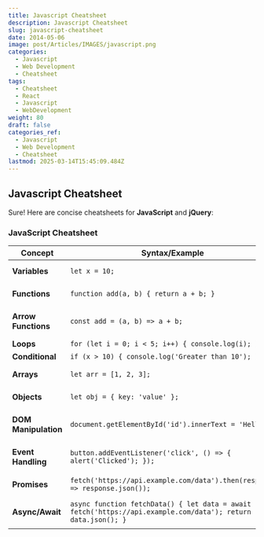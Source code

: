 ```yaml
---
title: Javascript Cheatsheet
description: Javascript Cheatsheet
slug: javascript-cheatsheet
date: 2014-05-06
image: post/Articles/IMAGES/javascript.png
categories:
  - Javascript
  - Web Development
  - Cheatsheet
tags:
  - Cheatsheet
  - React
  - Javascript
  - WebDevelopment
weight: 80
draft: false
categories_ref:
  - Javascript
  - Web Development
  - Cheatsheet
lastmod: 2025-03-14T15:45:09.484Z
---
```

## Javascript Cheatsheet

Sure! Here are concise cheatsheets for **JavaScript** and **jQuery**:

### JavaScript Cheatsheet

| **Concept**          | **Syntax/Example**                                                                                           | **Description**                         |
| -------------------- | ------------------------------------------------------------------------------------------------------------ | --------------------------------------- |
| **Variables**        | `let x = 10;`                                                                                                | Declares a variable                     |
| **Functions**        | `function add(a, b) { return a + b; }`                                                                       | Defines a function                      |
| **Arrow Functions**  | `const add = (a, b) => a + b;`                                                                               | Defines an arrow function               |
| **Loops**            | `for (let i = 0; i < 5; i++) { console.log(i); }`                                                            | For loop                                |
| **Conditional**      | `if (x > 10) { console.log('Greater than 10'); }`                                                            | If statement                            |
| **Arrays**           | `let arr = [1, 2, 3];`                                                                                       | Declares an array                       |
| **Objects**          | `let obj = { key: 'value' };`                                                                                | Declares an object                      |
| **DOM Manipulation** | `document.getElementById('id').innerText = 'Hello';`                                                         | Changes the text content of an element  |
| **Event Handling**   | `button.addEventListener('click', () => { alert('Clicked'); });`                                             | Adds an event listener to a button      |
| **Promises**         | `fetch('https://api.example.com/data').then(response => response.json());`                                   | Fetches data from an API                |
| **Async/Await**      | `async function fetchData() { let data = await fetch('https://api.example.com/data'); return data.json(); }` | Asynchronous function using async/await |
